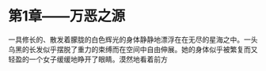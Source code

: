 # 第1章——万恶之源

一具修长的、散发着朦胧的白色辉光的身体静静地漂浮在在无尽的星海之中。一头乌黑的长发似乎摆脱了重力的束缚而在空间中自由伸展。她的身体似乎被繁复而又轻盈的一个女子缓缓地睁开了眼睛。漠然地看着前方

